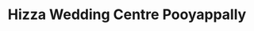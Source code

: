---
title: "Hizza Wedding Centre Pooyappally"
url: /pooyappally/hizza-wedding-centre-pooyappally/
shop: clothes
---